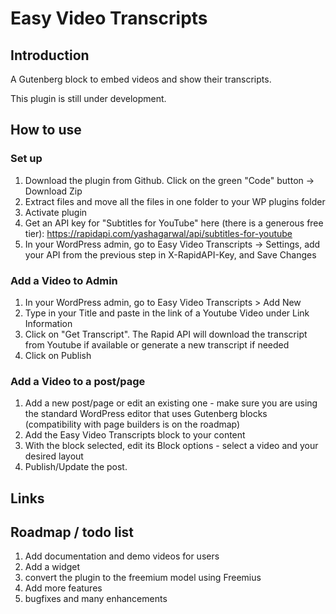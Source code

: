 # Easy Video Transcripts

## Introduction

A Gutenberg block to embed videos and show their transcripts.

This plugin is still under development.

## How to use

### Set up

1. Download the plugin from Github. Click on the green "Code" button -> Download Zip
1. Extract files and move all the files in one folder to your WP plugins folder
1. Activate plugin
1. Get an API key for "Subtitles for YouTube" here (there is a generous free tier): https://rapidapi.com/yashagarwal/api/subtitles-for-youtube
1. In your WordPress admin, go to Easy Video Transcripts -> Settings, add your API from the previous step in X-RapidAPI-Key, and Save Changes

### Add a Video to Admin

1. In your WordPress admin, go to Easy Video Transcripts > Add New
1. Type in your Title and paste in the link of a Youtube Video under Link Information
1. Click on "Get Transcript". The Rapid API will download the transcript from Youtube if available or generate a new transcript if needed
1. Click on Publish

### Add a Video to a post/page

1. Add a new post/page or edit an existing one - make sure you are using the standard WordPress editor that uses Gutenberg blocks (compatibility with page builders is on the roadmap)
1. Add the Easy Video Transcripts block to your content
1. With the block selected, edit its Block options - select a video and your desired layout
1. Publish/Update the post.

## Links

## Roadmap / todo list

1. Add documentation and demo videos for users
1. Add a widget
1. convert the plugin to the freemium model using Freemius
1. Add more features
1. bugfixes and many enhancements